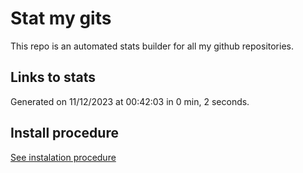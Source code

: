 # Stat my gits

This repo is an automated stats builder for all my github repositories.

## Links to stats


Generated on 11/12/2023 at 00:42:03 in 0 min, 2 seconds.

## Install procedure

[See instalation procedure](./src/install.md)
